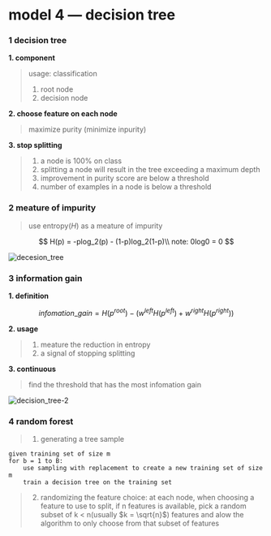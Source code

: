 # model 4 — decision tree

### 1 decision tree

**1. component**

> usage: classification
>
> 1. root node
> 2. decision node

**2. choose feature on each node**

> maximize purity (minimize inpurity)

**3. stop splitting**

> 1. a node is 100% on class
> 2. splitting a node will result in the tree exceeding a maximum depth
> 3. improvement in purity score are below a threshold
> 4. number of examples in a node is below a threshold

### 2 meature of impurity

> use entropy($H$) as a meature of impurity

$$
H(p) = -plog_2(p) - (1-p)log_2(1-p)\\
note: 0log0 = 0
$$

![decesion_tree](D:\VSCode\web\blog\static\article\ai\decesion_tree-1.png)

### 3 information gain

**1. definition**

> 

$$
infomation\_gain = H(p^{root}) - (w^{left}H(p^{left}) + w^{right}H(p^{right}))
$$

**2. usage**

> 1. meature the reduction in entropy
> 2.  a signal of stopping splitting

**3. continuous**

> find the threshold that has the most infomation gain

![decision_tree-2](D:\VSCode\web\blog\static\article\ai\decision_tree-2.png)

### 4 random forest

> 1. generating a tree sample

```
given training set of size m
for b = 1 to B:
	use sampling with replacement to create a new training set of size m
	train a decision tree on the training set
```

> 2. randomizing the feature choice: at each node, when choosing a feature to use to split, if n features is available, pick a random subset of k < n(usually $k = \sqrt{n}$) features and alow the algorithm to only choose from that subset of features




